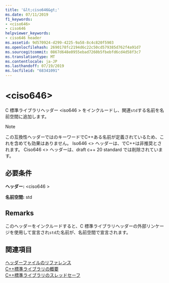```yaml
---
title: '&lt;ciso646&gt;'
ms.date: 07/11/2019
f1_keywords:
- <ciso646>
- ciso646
helpviewer_keywords:
- ciso646 header
ms.assetid: 9d570924-d299-4225-9a58-8c4c820f5903
ms.openlocfilehash: 2690178fc2194d6c22c50cd579385d762f4a91d7
ms.sourcegitcommit: 0867d648e0955ebad7260b5fbebfd6cd4d58f3c7
ms.translationtype: MT
ms.contentlocale: ja-JP
ms.lasthandoff: 07/19/2019
ms.locfileid: "68341091"
---
```

# <a name="ltciso646gt"></a>&lt;ciso646&gt;

C 標準ライブラリヘッダー \<iso646 > をインクルードし、関連`std`する名前を名前空間に追加します。

> [!NOTE]
> この互換性ヘッダーではのキーワードでC++ある名前が定義されているため、これを含めても効果はありません。 Iso646 \<> ヘッダーは、でC++は非推奨とされます。 Ciso646 \<> ヘッダーは、draft c++ 20 standard では削除されています。

## <a name="requirements"></a>必要条件

**ヘッダー:** \<ciso646 >

**名前空間:** std

## <a name="remarks"></a>Remarks

このヘッダーをインクルードすると、C 標準ライブラリヘッダーの外部リンケージを使用して宣言され`std`た名前が、名前空間で宣言されます。

## <a name="see-also"></a>関連項目

[ヘッダーファイルのリファレンス](cpp-standard-library-header-files.md)\
[C++標準ライブラリの概要](cpp-standard-library-overview.md)\
[C++標準ライブラリのスレッドセーフ](thread-safety-in-the-cpp-standard-library.md)
